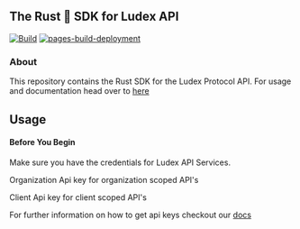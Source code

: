 ## The Rust 🦀 SDK for Ludex API

[![Build](https://github.com/allentsangdev/ludex-sdk-rust/actions/workflows/build.yml/badge.svg)](https://github.com/allentsangdev/ludex-sdk-rust/actions/workflows/build.yml) [![pages-build-deployment](https://github.com/allentsangdev/ludex-sdk-rust/actions/workflows/pages/pages-build-deployment/badge.svg)](https://github.com/allentsangdev/ludex-sdk-rust/actions/workflows/pages/pages-build-deployment)

### About

This repository contains the Rust SDK for the Ludex Protocol API.
For usage and documentation head over to [here](https://allentsangdev.github.io/ludex-sdk-rust/ludex_sdk_rust/)

## Usage

#### Before You Begin

Make sure you have the credentials for Ludex API Services.

Organization Api key for organization scoped API's

Client Api key for client scoped API's

For further information on how to get api keys checkout our [docs](https://docs.ludex.gg/dashboard/get-your-api-keys)
